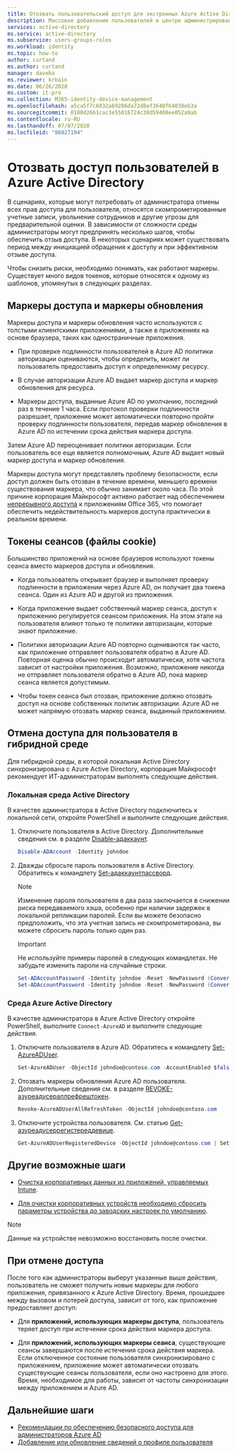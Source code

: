 ```yaml
---
title: Отозвать пользовательский доступ для экстренных Azure Active Directory | Документация Майкрософт
description: Массовое добавление пользователей в центре администрирования Azure AD в Azure Active Directory
services: active-directory
ms.service: active-directory
ms.subservice: users-groups-roles
ms.workload: identity
ms.topic: how-to
author: curtand
ms.author: curtand
manager: daveba
ms.reviewer: krbain
ms.date: 06/26/2020
ms.custom: it-pro
ms.collection: M365-identity-device-management
ms.openlocfilehash: a5ca5f7c6032a69286da72d8ef3640f64038eb3a
ms.sourcegitcommit: 0100d26b1cac3e55016724c30d59408ee052a9ab
ms.contentlocale: ru-RU
ms.lasthandoff: 07/07/2020
ms.locfileid: "86027194"
---
```

# <a name="revoke-user-access-in-azure-active-directory"></a>Отозвать доступ пользователей в Azure Active Directory

В сценариях, которые могут потребовать от администратора отмены всех прав доступа для пользователя, относятся скомпрометированные учетные записи, увольнение сотрудников и другие угрозы для предварительной оценки. В зависимости от сложности среды администраторы могут предпринять несколько шагов, чтобы обеспечить отзыв доступа. В некоторых сценариях может существовать период между инициацией обращения к доступу и при эффективном отзыве доступа.

Чтобы снизить риски, необходимо понимать, как работают маркеры. Существует много видов токенов, которые относятся к одному из шаблонов, упомянутых в следующих разделах.

## <a name="access-tokens-and-refresh-tokens"></a>Маркеры доступа и маркеры обновления

Маркеры доступа и маркеры обновления часто используются с толстыми клиентскими приложениями, а также в приложениях на основе браузера, таких как одностраничные приложения.

- При проверке подлинности пользователей в Azure AD политики авторизации оцениваются, чтобы определить, может ли пользователь предоставить доступ к определенному ресурсу.  

- В случае авторизации Azure AD выдает маркер доступа и маркер обновления для ресурса.  

- Маркеры доступа, выданные Azure AD по умолчанию, последний раз в течение 1 часа. Если протокол проверки подлинности разрешает, приложение может автоматически повторно пройти проверку подлинности пользователя, передав маркер обновления в Azure AD по истечении срока действия маркера доступа.

Затем Azure AD переоценивает политики авторизации. Если пользователь все еще является полномочным, Azure AD выдает новый маркер доступа и маркер обновления.

Маркеры доступа могут представлять проблему безопасности, если доступ должен быть отозван в течение времени, меньшего времени существования маркера, что обычно занимает около часа. По этой причине корпорация Майкрософт активно работает над обеспечением [непрерывного доступа](https://docs.microsoft.com/azure/active-directory/fundamentals/concept-fundamentals-continuous-access-evaluation) к приложениям Office 365, что помогает обеспечить недействительность маркеров доступа практически в реальном времени.  

## <a name="session-tokens-cookies"></a>Токены сеансов (файлы cookie)

Большинство приложений на основе браузеров используют токены сеанса вместо маркеров доступа и обновления.  

- Когда пользователь открывает браузер и выполняет проверку подлинности в приложении через Azure AD, он получает два токена сеанса. Один из Azure AD и другой из приложения.  

- Когда приложение выдает собственный маркер сеанса, доступ к приложению регулируется сеансом приложения. На этом этапе на пользователя влияют только те политики авторизации, которые знают приложение.

- Политики авторизации Azure AD повторно оцениваются так часто, как приложение отправляет пользователя обратно в Azure AD. Повторная оценка обычно происходит автоматически, хотя частота зависит от настройки приложения. Возможно, приложение никогда не отправляет пользователя обратно в Azure AD, пока маркер сеанса является допустимым.

- Чтобы токен сеанса был отозван, приложение должно отозвать доступ на основе собственных политик авторизации. Azure AD не может напрямую отозвать маркер сеанса, выданный приложением.  

## <a name="revoke-access-for-a-user-in-the-hybrid-environment"></a>Отмена доступа для пользователя в гибридной среде

Для гибридной среды, в которой локальная Active Directory синхронизирована с Azure Active Directory, корпорация Майкрософт рекомендует ИТ-администраторам выполнять следующие действия.  

### <a name="on-premises-active-directory-environment"></a>Локальная среда Active Directory

В качестве администратора в Active Directory подключитесь к локальной сети, откройте PowerShell и выполните следующие действия.

1. Отключите пользователя в Active Directory. Дополнительные сведения см. в разделе [Disable-адаккаунт](https://docs.microsoft.com/powershell/module/addsadministration/disable-adaccount?view=win10-ps).

    ```PowerShell
    Disable-ADAccount -Identity johndoe  
    ```

1. Дважды сбросьте пароль пользователя в Active Directory. Обратитесь к командлету [Set-адаккаунтпассворд](https://docs.microsoft.com/powershell/module/addsadministration/set-adaccountpassword?view=win10-ps).

    > [!NOTE]
    > Изменение пароля пользователя в два раза заключается в снижении риска передаваемого хэша, особенно при наличии задержек в локальной репликации паролей. Если вы можете безопасно предположить, что эта учетная запись не скомпрометирована, вы можете сбросить пароль только один раз.

    > [!IMPORTANT] 
    > Не используйте примеры паролей в следующих командлетах. Не забудьте изменить пароли на случайные строки.

    ```PowerShell
    Set-ADAccountPassword -Identity johndoe -Reset -NewPassword (ConvertTo-SecureString -AsPlainText "p@ssw0rd1" -Force)
    Set-ADAccountPassword -Identity johndoe -Reset -NewPassword (ConvertTo-SecureString -AsPlainText "p@ssw0rd2" -Force)
    ```

### <a name="azure-active-directory-environment"></a>Среда Azure Active Directory

В качестве администратора в Azure Active Directory откройте PowerShell, выполните ``Connect-AzureAD`` и выполните следующие действия.

1. Отключите пользователя в Azure AD. Обратитесь к командлету [Set-AzureADUser](https://docs.microsoft.com/powershell/module/azuread/Set-AzureADUser?view=azureadps-2.0).

    ```PowerShell
    Set-AzureADUser -ObjectId johndoe@contoso.com -AccountEnabled $false
    ```
1. Отозвать маркеры обновления Azure AD пользователя. Дополнительные сведения см. в разделе [REVOKE-азуреадусераллрефрештокен](https://docs.microsoft.com/powershell/module/azuread/revoke-azureaduserallrefreshtoken?view=azureadps-2.0).

    ```PowerShell
    Revoke-AzureADUserAllRefreshToken -ObjectId johndoe@contoso.com
    ```

1. Отключите устройства пользователя. См. статью [Get-азуреадусеррегистереддевице](https://docs.microsoft.com/powershell/module/azuread/get-azureaduserregistereddevice?view=azureadps-2.0).

    ```PowerShell
    Get-AzureADUserRegisteredDevice -ObjectId johndoe@contoso.com | Set-AzureADDevice -AccountEnabled $false
    ```

## <a name="optional-steps"></a>Другие возможные шаги

- [Очистка корпоративных данных из приложений, управляемых Intune](https://docs.microsoft.com/mem/intune/apps/apps-selective-wipe).

- [Для очистки корпоративных устройств необходимо сбросить параметры устройства до заводских настроек по умолчанию](https://docs.microsoft.com/mem/intune/remote-actions/devices-wipe).

> [!NOTE]
> Данные на устройстве невозможно восстановить после очистки.

## <a name="when-access-is-revoked"></a>При отмене доступа

После того как администраторы выберут указанные выше действия, пользователь не сможет получить новые маркеры для любого приложения, привязанного к Azure Active Directory. Время, прошедшее между вызовом и потерей доступа, зависит от того, как приложение предоставляет доступ:

- Для **приложений, использующих маркеры доступа**, пользователь теряет доступ при истечении срока действия маркера доступа.

- Для **приложений, использующих маркеры сеанса**, существующие сеансы завершаются после истечения срока действия маркера. Если отключенное состояние пользователя синхронизировано с приложением, приложение может автоматически отозвать существующие сеансы пользователя, если оно настроено для этого.  Время, необходимое для работы, зависит от частоты синхронизации между приложением и Azure AD.

## <a name="next-steps"></a>Дальнейшие шаги

- [Рекомендации по обеспечению безопасного доступа для администраторов Azure AD](directory-admin-roles-secure.md)
- [Добавление или обновление сведений о профиле пользователя](../fundamentals/active-directory-users-profile-azure-portal.md)
